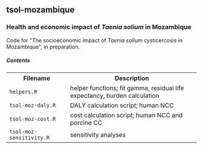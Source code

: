## tsol-mozambique
### Health and economic impact of _Taenia solium_ in Mozambique

Code for "The socioeconomic impact of _Taenia solium_ cysticercosis in Mozambique", in preparation.

##### Contents
<table>
<tr>
<th>Filename</th>
<th>Description</th>
</tr>
<tr>
<td><code>helpers.R</code></td>
<td>helper functions; fit gamma, residual life expectancy, burden calculation</td>
</tr>
<tr>
<td><code>tsol-moz-daly.R</code></td>
<td>DALY calculation script; human NCC</td>
</tr>
<tr>
<td><code>tsol-moz-cost.R</code></td>
<td>cost calculation script; human NCC and porcine CC</td>
</tr>
<tr>
<td><code>tsol-moz-sensitivity.R</code></td>
<td>sensitivity analyses</td>
</tr>
</table>
